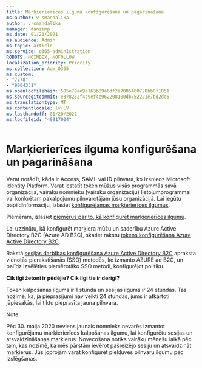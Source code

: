 ```yaml
---
title: Marķierierīces ilguma konfigurēšana un pagarināšana
ms.author: v-smandalika
author: v-smandalika
manager: dansimp
ms.date: 01/20/2021
ms.audience: Admin
ms.topic: article
ms.service: o365-administration
ROBOTS: NOINDEX, NOFOLLOW
localization_priority: Priority
ms.collection: Adm_O365
ms.custom:
- "7778"
- "9004351"
ms.openlocfilehash: 505e79ae9a163b89a6df2a7085480728bb0f1051
ms.sourcegitcommit: e378232f4c9ef4e962208100db752221e7bd2dd6
ms.translationtype: MT
ms.contentlocale: lv-LV
ms.lasthandoff: 01/20/2021
ms.locfileid: "49917004"
---
```

# <a name="configure-and-extend-token-lifetimes"></a>Marķierierīces ilguma konfigurēšana un pagarināšana

Varat norādīt, kāda ir Access, SAML vai ID pilnvara, ko izsniedz Microsoft Identity Platform. Varat iestatīt token mūžus visās programmās savā organizācijā, vairāku nomnieku (vairāku organizāciju) lietojumprogrammai vai konkrētam pakalpojumu pilnvarotājam jūsu organizācijā. Lai iegūtu papildinformāciju, izlasiet [konfigurējamas marķierierīces ilgumus](https://docs.microsoft.com/azure/active-directory/develop/active-directory-configurable-token-lifetimes).

Piemēram, izlasiet [piemērus par to, kā konfigurēt marķierierīces ilgumu](https://docs.microsoft.com/azure/active-directory/develop/configure-token-lifetimes).

Lai uzzinātu, kā konfigurēt marķiera mūžu un saderību Azure Active Directory B2C (Azure AD B2C), skatiet rakstu [tokens konfigurēšana Azure Active Directory B2C](https://docs.microsoft.com/azure/active-directory-b2c/configure-tokens?pivots=b2c-user-flow).

Rakstā [sesijas darbības konfigurēšana Azure Active Directory B2C](https://docs.microsoft.com/azure/active-directory-b2c/session-behavior?pivots=b2c-user-flow) apraksta vienotās pierakstīšanās (SSO) metodēs, ko izmanto AZURE ad B2C, un palīdz izvēlēties piemērotāko SSO metodi, konfigurējot politiku.

**Cik ilgi žetoni ir pēdējie? Cik ilgi tie ir derīgi?**

Token kalpošanas ilgums ir 1 stunda un sesijas ilgums ir 24 stundas. Tas nozīmē, ka, ja pieprasījumi nav veikti 24 stundās, jums ir atkārtoti jāpiesakās, lai tiktu pieprasīta jauna pilnvara.

> [!NOTE]
> Pēc 30. maija 2020 neviens jaunais nomnieks nevarēs izmantot konfigurējamu marķierierīces kalpošanas ilgumu, lai konfigurētu sesijas un atsvaidzināšanas marķierus. Novecošana notiks vairāku mēnešu laikā pēc tam, kas nozīmē, ka mēs pārstām ievērot pašreizējo sesiju un atsvaidzināt marķierus. Jūs joprojām varat konfigurēt piekļuves pilnvaru ilgumu pēc izslēgšanas.






